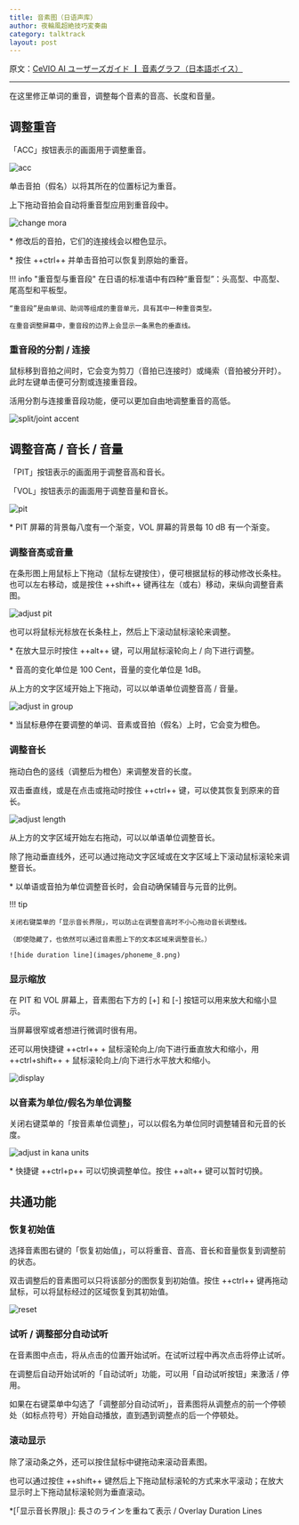 ```yaml
---
title: 音素图（日语声库）
author: 夜輪風超絶技巧変奏曲
category: talktrack
layout: post
---
```

原文：[CeVIO AI ユーザーズガイド ┃ 音素グラフ（日本語ボイス）](https://cevio.jp/guide/cevio_ai/talktrack/phoneme/)

---

在这里修正单词的重音，调整每个音素的音高、长度和音量。

## 调整重音

「ACC」按钮表示的画面用于调整重音。

![acc](images/phoneme_1.png)

单击音拍（假名）以将其所在的位置标记为重音。

上下拖动音拍会自动将重音型应用到重音段中。

![change mora](images/phoneme_2.png)

\* 修改后的音拍，它们的连接线会以橙色显示。

\* 按住 ++ctrl++ 并单击音拍可以恢复到原始的重音。

!!! info "重音型与重音段"
    在日语的标准语中有四种“重音型”：头高型、中高型、尾高型和平板型。

    “重音段”是由单词、助词等组成的重音单元，具有其中一种重音类型。
    
    在重音调整屏幕中，重音段的边界上会显示一条黑色的垂直线。

### 重音段的分割 / 连接

鼠标移到音拍之间时，它会变为剪刀（音拍已连接时）或绳索（音拍被分开时）。此时左键单击便可分割或连接重音段。

活用分割与连接重音段功能，便可以更加自由地调整重音的高低。

![split/joint accent](images/phoneme_3.png)

## 调整音高 / 音长 / 音量

「PIT」按钮表示的画面用于调整音高和音长。

「VOL」按钮表示的画面用于调整音量和音长。

![pit](images/phoneme_4.png)

\* PIT 屏幕的背景每八度有一个渐变，VOL 屏幕的背景每 10 dB 有一个渐变。

### 调整音高或音量

在条形图上用鼠标上下拖动（鼠标左键按住），便可根据鼠标的移动修改长条柱。也可以左右移动，或是按住 ++shift++ 键再往左（或右）移动，来纵向调整音素图。

![adjust pit](images/phoneme_5.png)

也可以将鼠标光标放在长条柱上，然后上下滚动鼠标滚轮来调整。

\* 在放大显示时按住 ++alt++ 键，可以用鼠标滚轮向上 / 向下进行调整。

\* 音高的变化单位是 100 Cent，音量的变化单位是 1dB。

从上方的文字区域开始上下拖动，可以以单语单位调整音高 / 音量。

![adjust in group](images/phoneme_6.png)

\* 当鼠标悬停在要调整的单词、音素或音拍（假名）上时，它会变为橙色。

### 调整音长

拖动白色的竖线（调整后为橙色）来调整发音的长度。

双击垂直线，或是在点击或拖动时按住 ++ctrl++ 键，可以使其恢复到原来的音长。

![adjust length](images/phoneme_7.png)

从上方的文字区域开始左右拖动，可以以单语单位调整音长。

除了拖动垂直线外，还可以通过拖动文字区域或在文字区域上下滚动鼠标滚轮来调整音长。

\* 以单语或音拍为单位调整音长时，会自动确保辅音与元音的比例。

!!! tip

    关闭右键菜单的「显示音长界限」，可以防止在调整音高时不小心拖动音长调整线。

    （即使隐藏了，也依然可以通过音素图上下的文本区域来调整音长。）

    ![hide duration line](images/phoneme_8.png)

### 显示缩放

在 PIT 和 VOL 屏幕上，音素图右下方的 [+] 和 [-] 按钮可以用来放大和缩小显示。

当屏幕很窄或者想进行微调时很有用。

还可以用快捷键 ++ctrl++ + 鼠标滚轮向上/向下进行垂直放大和缩小，用 ++ctrl+shift++ + 鼠标滚轮向上/向下进行水平放大和缩小。

![display](images/phoneme_9.png)

### 以音素为单位/假名为单位调整

关闭右键菜单的「按音素单位调整」，可以以假名为单位同时调整辅音和元音的长度。

![adjust in kana units](images/phoneme_10.png)

\* 快捷键 ++ctrl+p++ 可以切换调整单位。按住 ++alt++ 键可以暂时切换。

## 共通功能

### 恢复初始值

选择音素图右键的「恢复初始值」，可以将重音、音高、音长和音量恢复到调整前的状态。

双击调整后的音素图可以只将该部分的图恢复到初始值。按住 ++ctrl++ 键再拖动鼠标，可以将鼠标经过的区域恢复到其初始值。

![reset](images/phoneme_11.png)

### 试听 / 调整部分自动试听

在音素图中点击，将从点击的位置开始试听。在试听过程中再次点击将停止试听。

在调整后自动开始试听的「自动试听」功能，可以用「自动试听按钮」来激活 / 停用。

如果在右键菜单中勾选了「调整部分自动试听」，音素图将从调整点的前一个停顿处（如标点符号）开始自动播放，直到遇到调整点的后一个停顿处。

### 滚动显示

除了滚动条之外，还可以按住鼠标中键拖动来滚动音素图。

也可以通过按住 ++shift++ 键然后上下拖动鼠标滚轮的方式来水平滚动；在放大显示时上下拖动鼠标滚轮则为垂直滚动。

*[「显示音长界限」]: 長さのラインを重ねて表示 / Overlay Duration Lines

